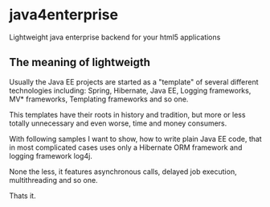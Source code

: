 java4enterprise
===============

Lightweight java enterprise backend for your html5 applications

The meaning of lightweigth
-------------
Usually the Java EE projects are started as a "template" of several different technologies including: Spring, Hibernate, Java EE, Logging frameworks, MV* frameworks, Templating frameworks and so one.

This templates have their roots in history and tradition, but more or less totally unnecessary and even worse, time and money consumers.

With following samples I want to show, how to write plain Java EE code, that in most complicated cases uses only a Hibernate ORM framework and logging framework log4j. 

None the less, it features asynchronous calls, delayed job execution, multithreading and so one.

Thats it.
